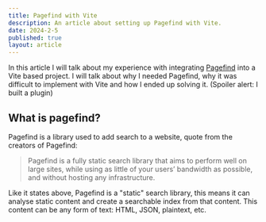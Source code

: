 ```yaml
---
title: Pagefind with Vite
description: An article about setting up Pagefind with Vite.
date: 2024-2-5
published: true
layout: article
---
```


In this article I will talk about my experience with integrating [Pagefind](https://pagefind.app/) into a Vite based project. I will talk about why I needed Pagefind, why it was difficult to implement with Vite and how I ended up solving it.
(Spoiler alert: I built a plugin)

## What is pagefind?

Pagefind is a library used to add search to a website, quote from the creators of Pagefind:

> Pagefind is a fully static search library that aims to perform well on large sites, while using as little of your users’ bandwidth as possible, and without hosting any infrastructure.

Like it states above, Pagefind is a "static" search library, this means it can analyse static content and create a searchable index from that content. This content can be any form of text: HTML, JSON, plaintext, etc.
